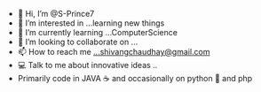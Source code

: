 - 👋 Hi, I’m @S-Prince7
- 👀 I’m interested in ...learning new things
- 🌱 I’m currently learning ...ComputerScience
- 💞️ I’m looking to collaborate on ...
- 📫 How to reach me ...shivangchaudhay@gmail.com
- 💻 Talk to me about innovative ideas ..
- Primarily code in JAVA ☕️ and occasionally on python 🐍 and php 

<!---
S-Prince7/S-Prince7 is a ✨ special ✨ repository because its `README.md` (this file) appears on your GitHub profile.
You can click the Preview link to take a look at your changes.
--->
